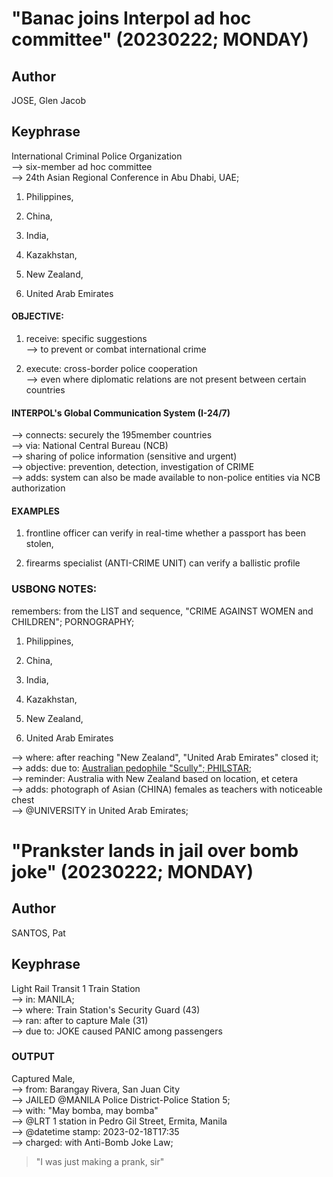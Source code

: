 # "Banac joins Interpol ad hoc committee" (20230222; MONDAY)

## Author

JOSE, Glen Jacob

## Keyphrase

International Criminal Police Organization<br/>
--> six-member ad hoc committee<br/>
--> 24th Asian Regional Conference in Abu Dhabi, UAE;

1) Philippines, 

2) China, 

3) India, 

4) Kazakhstan, 

5) New Zealand, 

6) United Arab Emirates

#### OBJECTIVE: 

1) receive: specific suggestions<br/>
--> to prevent or combat international crime

2) execute: cross-border police cooperation<br/>
--> even where diplomatic relations are not present between certain countries

#### INTERPOL's Global Communication System (I-24/7)

--> connects: securely the 195member countries <br/>
--> via: National Central Bureau (NCB)<br/>
--> sharing of police information (sensitive and urgent)<br/>
--> objective: prevention, detection, investigation of CRIME<br/>
--> adds: system can also be made available to non-police entities via NCB authorization

#### EXAMPLES

1) frontline officer can verify in real-time whether a passport has been stolen,

2) firearms specialist (ANTI-CRIME UNIT) can verify a ballistic profile


### USBONG NOTES:

remembers: from the LIST and sequence, "CRIME AGAINST WOMEN and CHILDREN"; PORNOGRAPHY;<br/>

1) Philippines, 

2) China, 

3) India, 

4) Kazakhstan, 

5) New Zealand, 

6) United Arab Emirates

--> where: after reaching "New Zealand", "United Arab Emirates" closed it;<br/>
--> adds: due to: [Australian pedophile "Scully"; PHILSTAR](https://github.com/usbong/newsletters/blob/814817df72afe614a830ef9875f693265844d93d/notes/LessonsLearned/thePhilippineStar.md);<br/>
--> reminder: Australia with New Zealand based on location, et cetera<br/>
--> adds: photograph of Asian (CHINA) females as teachers with noticeable chest<br/>
--> @UNIVERSITY in United Arab Emirates;


# "Prankster lands in jail over bomb joke" (20230222; MONDAY)

## Author

SANTOS, Pat

## Keyphrase

Light Rail Transit 1 Train Station<br/>
--> in: MANILA;<br/>
--> where: Train Station's Security Guard (43)<br/>
--> ran: after to capture Male (31)<br/>
--> due to: JOKE caused PANIC among passengers<br/>

### OUTPUT

Captured Male,<br/>
--> from: Barangay Rivera, San Juan City<br/>
--> JAILED @MANILA Police District-Police Station 5;<br/>
--> with: "May bomba, may bomba"<br/>
--> @LRT 1 station in Pedro Gil Street, Ermita, Manila<br/>
--> @datetime stamp: 2023-02-18T17:35<br/>
--> charged: with Anti-Bomb Joke Law;

> "I was just making a prank, sir"

